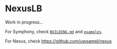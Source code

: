 NexusLB
=====

Work in progress...

For Symphony, check [`BUILDING.md`](BUILDING.md) and [`examples`](examples/README.md).

For Nexus, check <https://github.com/uwsampl/nexus>
